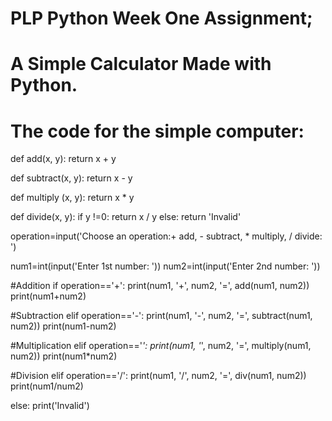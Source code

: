 # PLP Python Week One Assignment;
# A Simple Calculator Made with Python.
# The code for the simple computer:
def add(x, y):
  return x + y

def subtract(x, y):
  return x - y

def multiply (x, y):
  return x * y

def divide(x, y):
  if y !=0:
    return x / y
  else:
    return 'Invalid'

operation=input('Choose an operation:+ add, - subtract, * multiply, / divide:  ')

num1=int(input('Enter 1st number:  '))
num2=int(input('Enter 2nd number:  '))

#Addition
if operation=='+':
 print(num1, '+', num2, '=', add(num1, num2))
 print(num1+num2)
 
#Subtraction
elif operation=='-':
 print(num1, '-', num2, '=', subtract(num1, num2))
 print(num1-num2)
 
#Multiplication
elif operation=='*':
 print(num1, '*', num2, '=', multiply(num1, num2))
 print(num1*num2)
 
#Division
elif operation=='/':
 print(num1, '/', num2, '=', div(num1, num2))
 print(num1/num2)

else:
  print('Invalid')
